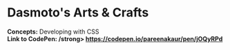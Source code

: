 # Dasmoto's Arts & Crafts
<strong>Concepts:</strong> Developing with CSS <br>
<strong>Link to CodePen: /strong> https://codepen.io/pareenakaur/pen/jOQyRPd




